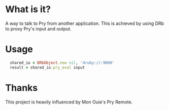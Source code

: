 # What is it?

A way to talk to Pry from another application. This is achieved by using DRb to proxy Pry's input and output. 

# Usage
```ruby
  shared_io = DRbObject.new nil, 'druby://:9000'
  result = shared_io.pry_eval input
```

# Thanks

This project is heavily influenced by Mon Ouie's Pry Remote. 

